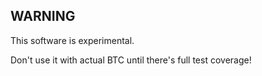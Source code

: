 
## WARNING

This software is experimental.

Don't use it with actual BTC until there's full test coverage!
